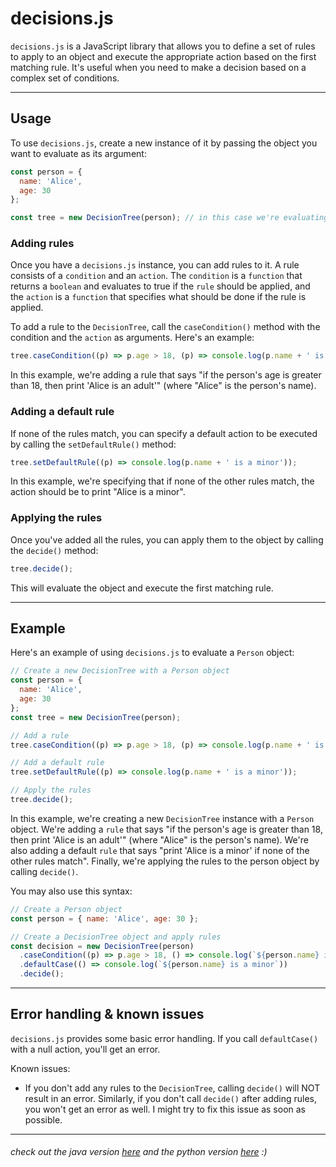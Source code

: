 # decisions.js
`decisions.js` is a JavaScript library that allows you to define a set of rules to apply to an object and execute the appropriate action based on the first matching rule. It's useful when you need to make a decision based on a complex set of conditions.

---

## Usage
To use `decisions.js`, create a new instance of it by passing the object you want to evaluate as its argument:
```javascript
const person = {
  name: 'Alice',
  age: 30
};

const tree = new DecisionTree(person); // in this case we're evaluating a person object
```

### Adding rules
Once you have a `decisions.js` instance, you can add rules to it. A rule consists of a `condition` and an `action`. The `condition` is a `function` that returns a `boolean` and evaluates to true if the `rule` should be applied, and the `action` is a `function` that specifies what should be done if the rule is applied.

To add a rule to the `DecisionTree`, call the `caseCondition()` method with the condition and the `action` as arguments. Here's an example:
```javascript
tree.caseCondition((p) => p.age > 18, (p) => console.log(p.name + ' is an adult'));
```
In this example, we're adding a rule that says "if the person's age is greater than 18, then print 'Alice is an adult'" (where "Alice" is the person's name).

### Adding a default rule
If none of the rules match, you can specify a default action to be executed by calling the `setDefaultRule()` method:
```javascript
tree.setDefaultRule((p) => console.log(p.name + ' is a minor'));
```
In this example, we're specifying that if none of the other rules match, the action should be to print "Alice is a minor".

### Applying the rules
Once you've added all the rules, you can apply them to the object by calling the `decide()` method:
```javascript
tree.decide();
```
This will evaluate the object and execute the first matching rule.

---

## Example
Here's an example of using `decisions.js` to evaluate a `Person` object:
```javascript
// Create a new DecisionTree with a Person object
const person = {
  name: 'Alice',
  age: 30
};
const tree = new DecisionTree(person);

// Add a rule
tree.caseCondition((p) => p.age > 18, (p) => console.log(p.name + ' is an adult'));

// Add a default rule
tree.setDefaultRule((p) => console.log(p.name + ' is a minor'));

// Apply the rules
tree.decide();
```
In this example, we're creating a new `DecisionTree` instance with a `Person` object. We're adding a `rule` that says "if the person's age is greater than 18, then print 'Alice is an adult'" (where "Alice" is the person's name). We're also adding a default `rule` that says "print 'Alice is a minor' if none of the other rules match". Finally, we're applying the rules to the person object by calling `decide()`.

You may also use this syntax:
```javascript
// Create a Person object
const person = { name: 'Alice', age: 30 };

// Create a DecisionTree object and apply rules
const decision = new DecisionTree(person)
  .caseCondition((p) => p.age > 18, () => console.log(`${person.name} is an adult`))
  .defaultCase(() => console.log(`${person.name} is a minor`))
  .decide();
```

---

## Error handling & known issues
`decisions.js` provides some basic error handling. If you call `defaultCase()` with a null action, you'll get an error.

Known issues:
  - If you don't add any rules to the `DecisionTree`, calling `decide()` will NOT result in an error. Similarly, if you don't call `decide()` after adding rules, you won't get an error as well. I might try to fix this issue as soon as possible.

---
###### check out the java version [here](https://github.com/Adversing/Decisions4J/) and the python version [here](https://github.com/Adversing/decisions.py/) :)   
